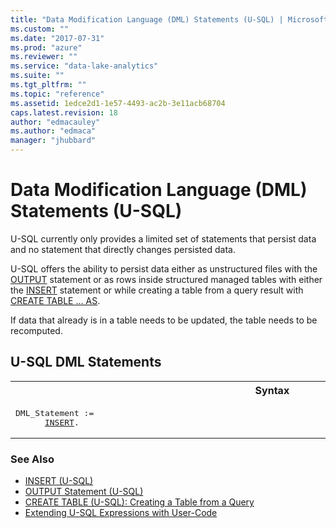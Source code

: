 ```yaml
---
title: "Data Modification Language (DML) Statements (U-SQL) | Microsoft Docs"
ms.custom: ""
ms.date: "2017-07-31"
ms.prod: "azure"
ms.reviewer: ""
ms.service: "data-lake-analytics"
ms.suite: ""
ms.tgt_pltfrm: ""
ms.topic: "reference"
ms.assetid: 1edce2d1-1e57-4493-ac2b-3e11acb68704
caps.latest.revision: 18
author: "edmacauley"
ms.author: "edmaca"
manager: "jhubbard"
---
```

# Data Modification Language (DML) Statements (U-SQL)
U-SQL currently only provides a limited set of statements that persist data and no statement that directly changes persisted data.  
  
U-SQL offers the ability to persist data either as unstructured files with the [OUTPUT](output-statement-u-sql.md) statement or as rows inside structured managed tables with either the [INSERT](insert-u-sql.md) statement or while creating a table from a query result with [CREATE TABLE … AS](create-table-u-sql-creating-a-table-from-a-query.md).  
  
If data that already is in a table needs to be updated, the table needs to be recomputed.
  
## U-SQL DML Statements
<table><th>Syntax</th><tr><td><pre>
DML_Statement :=                                                                                         
      <a href="insert-u-sql.md">INSERT</a>. 
</pre></td></tr></table>
  
### See Also
* [INSERT (U-SQL)](insert-u-sql.md) 
* [OUTPUT Statement (U-SQL)](output-statement-u-sql.md)  
* [CREATE TABLE (U-SQL): Creating a Table from a Query](create-table-u-sql-creating-a-table-from-a-query.md)   
* [Extending U-SQL Expressions with User-Code](extending-u-sql-expressions-with-user-code.md)

